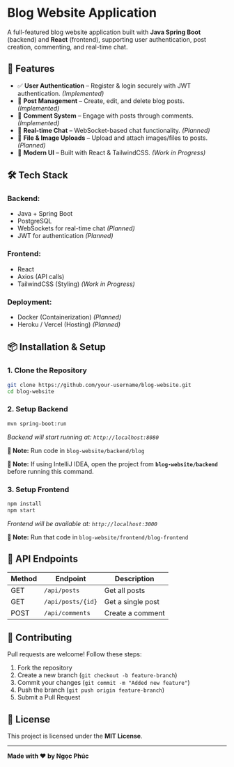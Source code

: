 
# Blog Website Application

A full-featured blog website application built with **Java Spring Boot** (backend) and **React** (frontend), supporting user authentication, post creation, commenting, and real-time chat.

## 🚀 Features  
- ✅ **User Authentication** – Register & login securely with JWT authentication. *(Implemented)*
- 📝 **Post Management** – Create, edit, and delete blog posts. *(Implemented)*
- 💬 **Comment System** – Engage with posts through comments. *(Implemented)*
- 📡 **Real-time Chat** – WebSocket-based chat functionality. *(Planned)*
- 📂 **File & Image Uploads** – Upload and attach images/files to posts. *(Planned)*
- 🎨 **Modern UI** – Built with React & TailwindCSS. *(Work in Progress)*  

## 🛠 Tech Stack

### **Backend:**
- Java + Spring Boot
- PostgreSQL
- WebSockets for real-time chat *(Planned)*
- JWT for authentication *(Planned)*

### **Frontend:**
- React
- Axios (API calls)
- TailwindCSS (Styling) *(Work in Progress)*

### **Deployment:**
- Docker (Containerization) *(Planned)*
- Heroku / Vercel (Hosting) *(Planned)*  

## 📦 Installation & Setup

### **1. Clone the Repository**
```bash
git clone https://github.com/your-username/blog-website.git
cd blog-website
```

### **2. Setup Backend**
```bash
mvn spring-boot:run
```
_Backend will start running at: `http://localhost:8080`_

**📌 Note:** Run code in `blog-website/backend/blog`

**📌 Note:** If using IntelliJ IDEA, open the project from **`blog-website/backend`** before running this command.

### **3. Setup Frontend**
```bash
npm install
npm start
```
_Frontend will be available at: `http://localhost:3000`_

**📌 Note:** Run that code in `blog-website/frontend/blog-frontend`

## 📡 API Endpoints

| Method | Endpoint           | Description         |
|--------|-------------------|---------------------|
| GET    | `/api/posts`      | Get all posts      |
| GET    | `/api/posts/{id}` | Get a single post  |
| POST   | `/api/comments`   | Create a comment   |

## 🤝 Contributing  
Pull requests are welcome! Follow these steps:  
1. Fork the repository  
2. Create a new branch (`git checkout -b feature-branch`)  
3. Commit your changes (`git commit -m "Added new feature"`)  
4. Push the branch (`git push origin feature-branch`)  
5. Submit a Pull Request  

## 📜 License  
This project is licensed under the **MIT License**.

---

**Made with ❤️ by Ngọc Phúc**  
